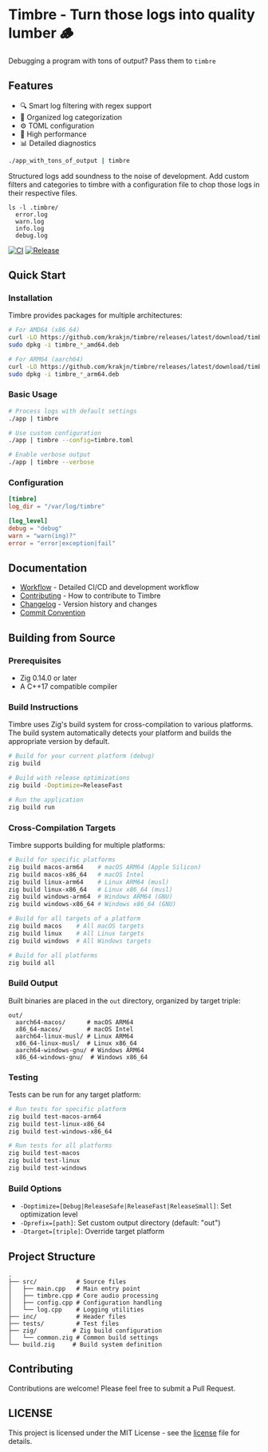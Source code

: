 # Timbre - Turn those logs into quality lumber 🪵

Debugging a program with tons of output? Pass them to `timbre`

## Features

- 🔍 Smart log filtering with regex support
- 📁 Organized log categorization
- ⚙️ TOML configuration
- 🚀 High performance
- 📊 Detailed diagnostics

```sh
./app_with_tons_of_output | timbre
```
Structured logs add soundness to the noise of development. Add custom filters and categories to timbre with a configuration file to chop those logs in their respective files.
```
ls -l .timbre/
  error.log
  warn.log
  info.log
  debug.log
```

[![CI](https://github.com/krakjn/timbre/actions/workflows/ci.yml/badge.svg)](https://github.com/krakjn/timbre/actions/workflows/ci.yml)
[![Release](https://github.com/krakjn/timbre/actions/workflows/release.yml/badge.svg)](https://github.com/krakjn/timbre/actions/workflows/release.yml)

## Quick Start

### Installation

Timbre provides packages for multiple architectures:

```bash
# For AMD64 (x86_64)
curl -LO https://github.com/krakjn/timbre/releases/latest/download/timbre_*_amd64.deb
sudo dpkg -i timbre_*_amd64.deb

# For ARM64 (aarch64)
curl -LO https://github.com/krakjn/timbre/releases/latest/download/timbre_*_arm64.deb
sudo dpkg -i timbre_*_arm64.deb
```

### Basic Usage

```bash
# Process logs with default settings
./app | timbre

# Use custom configuration
./app | timbre --config=timbre.toml

# Enable verbose output
./app | timbre --verbose
```

### Configuration

```toml
[timbre]
log_dir = "/var/log/timbre"

[log_level]
debug = "debug"
warn = "warn(ing)?"
error = "error|exception|fail"
```

## Documentation

- [Workflow](docs/workflow.md) - Detailed CI/CD and development workflow
- [Contributing](docs/contributing.md) - How to contribute to Timbre
- [Changelog](CHANGELOG.md) - Version history and changes
- [Commit Convention](docs/commit_convention.md)

## Building from Source

### Prerequisites

- Zig 0.14.0 or later
- A C++17 compatible compiler

### Build Instructions

Timbre uses Zig's build system for cross-compilation to various platforms. The build system automatically detects your platform and builds the appropriate version by default.

```bash
# Build for your current platform (debug)
zig build

# Build with release optimizations
zig build -Doptimize=ReleaseFast

# Run the application
zig build run
```

### Cross-Compilation Targets

Timbre supports building for multiple platforms:

```bash
# Build for specific platforms
zig build macos-arm64    # macOS ARM64 (Apple Silicon)
zig build macos-x86_64   # macOS Intel
zig build linux-arm64    # Linux ARM64 (musl)
zig build linux-x86_64   # Linux x86_64 (musl)
zig build windows-arm64  # Windows ARM64 (GNU)
zig build windows-x86_64 # Windows x86_64 (GNU)

# Build for all targets of a platform
zig build macos    # All macOS targets
zig build linux    # All Linux targets
zig build windows  # All Windows targets

# Build for all platforms
zig build all
```

### Build Output

Built binaries are placed in the `out` directory, organized by target triple:

```
out/
  aarch64-macos/      # macOS ARM64
  x86_64-macos/       # macOS Intel
  aarch64-linux-musl/ # Linux ARM64
  x86_64-linux-musl/  # Linux x86_64
  aarch64-windows-gnu/ # Windows ARM64
  x86_64-windows-gnu/  # Windows x86_64
```

### Testing

Tests can be run for any target platform:

```bash
# Run tests for specific platform
zig build test-macos-arm64
zig build test-linux-x86_64
zig build test-windows-x86_64

# Run tests for all platforms
zig build test-macos
zig build test-linux
zig build test-windows
```

### Build Options

- `-Doptimize=[Debug|ReleaseSafe|ReleaseFast|ReleaseSmall]`: Set optimization level
- `-Dprefix=[path]`: Set custom output directory (default: "out")
- `-Dtarget=[triple]`: Override target platform

## Project Structure

```
.
├── src/           # Source files
│   ├── main.cpp   # Main entry point
│   ├── timbre.cpp # Core audio processing
│   ├── config.cpp # Configuration handling
│   └── log.cpp    # Logging utilities
├── inc/           # Header files
├── tests/         # Test files
├── zig/          # Zig build configuration
│   └── common.zig # Common build settings
└── build.zig     # Build system definition
```

## Contributing

Contributions are welcome! Please feel free to submit a Pull Request.

## LICENSE

This project is licensed under the MIT License - see the [license](LICENSE) file for details.